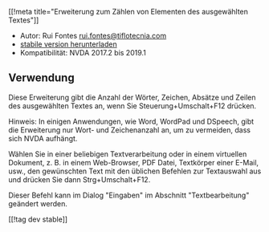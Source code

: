 [[!meta title="Erweiterung zum Zählen von Elementen des ausgewählten
Textes"]]

* Autor: Rui Fontes <rui.fontes@tiflotecnia.com>
* [stabile version herunterladen][1]
* Kompatibilität: NVDA 2017.2 bis 2019.1

## Verwendung ##
Diese Erweiterung gibt die Anzahl der Wörter, Zeichen, Absätze und Zeilen
des ausgewählten Textes an, wenn Sie Steuerung+Umschalt+F12 drücken.

Hinweis: In einigen Anwendungen, wie Word, WordPad und DSpeech, gibt die
Erweiterung nur Wort- und Zeichenanzahl an, um zu vermeiden, dass sich NVDA
aufhängt.

Wählen Sie in einer beliebigen Textverarbeitung oder in einem virtuellen
Dokument, z. B. in einem Web-Browser, PDF Datei, Textkörper einer E-Mail,
usw., den gewünschten Text mit den üblichen Befehlen zur Textauswahl aus und
drücken Sie dann Strg+Umschalt+F12.

Dieser Befehl kann im Dialog "Eingaben" im Abschnitt "Textbearbeitung"
geändert werden.

[[!tag dev stable]]

[1]: https://addons.nvda-project.org/files/get.php?file=wc
